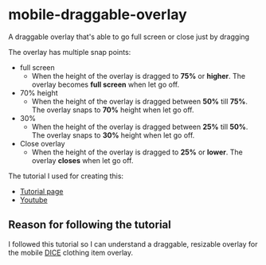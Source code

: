 # mobile-draggable-overlay
A draggable overlay that's able to go full screen or close just by dragging

The overlay has multiple snap points:
- full screen
  - When the height of the overlay is dragged to **75%** or **higher**. The overlay becomes **full screen** when let go off.
- 70% height
  - When the height of the overlay is dragged between **50%** till **75%**. The overlay snaps to **70%** height when let go off.
- 30%
  - When the height of the overlay is dragged between **25%** till **50%**. The overlay snaps to **30%** height when let go off.
- Close overlay
  - When the height of the overlay is dragged to **25%** or **lower**. The overlay **closes** when let go off.


The tutorial I used for creating this:
- [Tutorial page](https://www.codingnepalweb.com/draggable-bottom-sheet-modal-html-css-javascript/)
- [Youtube](https://www.youtube.com/watch?v=Ac9Z6UtHdZ0)

## Reason for following the tutorial
I followed this tutorial so I can understand a draggable, resizable overlay for the mobile [DICE](https://dicelabel.com/) clothing item overlay.